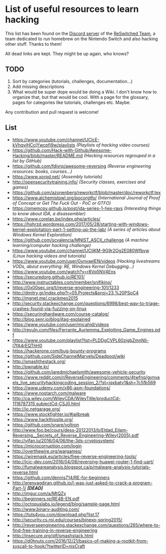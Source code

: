 # List of useful resources to learn hacking

This list has been found on the [Discord server](https://discord.gg/DThbZ7z) of the [ReSwitched Team](https://reswitched.tech/), a team dedicated to run homebrew on the Nintendo Switch and also hacking other stuff. Thanks to them!

All dead links are kept. They might be up again, who knows?

## TODO

1. Sort by categories (tutorials, challenges, documentation...)
1. Add missing descriptions
1. What would be super dope would be doing a Wiki. I don't know how to organize that, but that would be cool. With a page for the glossary, pages for categories like tutorials, challenges etc. Maybe.

Any contribution and pull request is welcome!

## List

* https://www.youtube.com/channel/UClcE-kVhqyiHCcjYwcpfj9w/playlists *(Playlists of hacking video courses)*
* https://github.com/Hack-with-Github/Awesome-Hacking/blob/master/README.md *(Hacking resources regrouped in a list by GitHub)*
* https://github.com/fdivrp/awesome-reversing *(Reverse engineering resources: books, courses...)*
* https://www.xorpd.net/ *(Assembly tutorials)*
* http://opensecuritytraining.info/ *(Security classes, exercises and games)*
* https://github.com/azonenberg/reworkctf/blob/master/doc/reworkctf.tex
* https://www.alchemistowl.org/pocorgtfo/ *(International Journal of Proof of Concept or Get The Fuck Out - PoC or GTFO)*
* https://qmemcpy.github.io/post/ida-series-1-hex-rays *(Interesting things to know about IDA, a disassembler)*
* https://www.corelan.be/index.php/articles/
* https://hshrzd.wordpress.com/2017/05/28/starting-with-windows-kernel-exploitation-part-1-setting-up-the-lab/ *(A series of articles about Windows Kernel Exploration)*
* https://github.com/scvalencia/MNIST_ASCII_challenge *(A machine learning/computer hacking challenge)*
* https://www.youtube.com/channel/UCIjKM-9G9r2Og2E080Wfbvw *(Linux hacking videos and tutorials)*
* https://www.youtube.com/user/GynvaelEN/videos *(Hacking livestreams VODs, about everything: RE, Windows Kernel Debugging...)*
* https://www.youtube.com/watch?v=r8Vq5NV4Ens
* https://securedorg.github.io/RE101/
* http://www.instructables.com/member/snifikino/
* https://0x00sec.org/t/reverse-engineering-101/1233
* http://dmitry.gr/index.php?r=05.Projects&proj=23.%20PSoC4
* http://mgnet.me/.crackmes2015
* http://security.stackexchange.com/questions/6998/best-way-to-triage-crashes-found-via-fuzzing-on-linux
* https://securinghardware.com/course-catalog/
* http://blog.senr.io/blog/jtag-explained
* https://www.youtube.com/user/micahjd/videos
* http://revuln.com/files/Ferrante_Auriemma_Exploiting_Game_Engines.pdf
* https://www.youtube.com/playlist?list=PLDDgCVPL60zigbZmnNIj-l7fA4rEQThH0
* https://hackerone.com/bug-bounty-programs
* https://github.com/SideChannelMarvels/Deadpool/wiki
* http://smashthestack.org/
* http://pwnable.kr/
* https://github.com/jaredmichaelsmith/awesome-vehicle-security
* https://www.reddit.com/r/ReverseEngineering/comments/4twfnq/gynvaels_live_securityhackingcoding_session_2/?st=iqxbatv1&sh=7c5fb569
* https://www.udemy.com/x86-asm-foundations/
* https://www.nostarch.com/malware
* http://ca.wiley.com/WileyCDA/WileyTitle/productCd-1118787315,subjectCd-CSJ0.html
* http://io.netgarage.org/
* https://www.stockfighter.io/#jailbreak
* https://www.hackthissite.org/
* https://github.com/snare/voltron
* http://www.foo.be/cours/dess-20122013/b/Eldad_Eilam-Reversing__Secrets_of_Reverse_Engineering-Wiley(2005).pdf
* http://yifan.lu/2016/04/06/the-3ds-cryptosystem/
* https://microcorruption.com/login
* http://overthewire.org/wargames/
* https://wiremask.eu/articles/free-reverse-engineering-tools/
* http://jcjc-dev.com/2016/04/08/reversing-huawei-router-1-find-uart/
* http://fumalwareanalysis.blogspot.ca/p/malware-analysis-tutorials-reverse.html
* https://github.com/dennis714/RE-for-beginners
* http://erenyagdiran.github.io/I-was-just-asked-to-crack-a-program-Part-1/ ***[DEAD]***
* http://imgur.com/a/MtQZv
* http://beginners.re/RE4B-EN.pdf
* http://octopuslabs.io/legend/blog/sample-page.html
* http://www.binary-auditing.com/
* https://tuts4you.com/download.php?list.17
* http://security.cs.rpi.edu/courses/binexp-spring2015/
* http://reverseengineering.stackexchange.com/questions/265/where-to-find-free-training-in-reverse-engineering
* http://insecure.org/stf/smashstack.html
* https://d0hnuts.com/2016/12/21/basics-of-making-a-rootkit-from-syscall-to-hook/?twitterID=nixCraft

